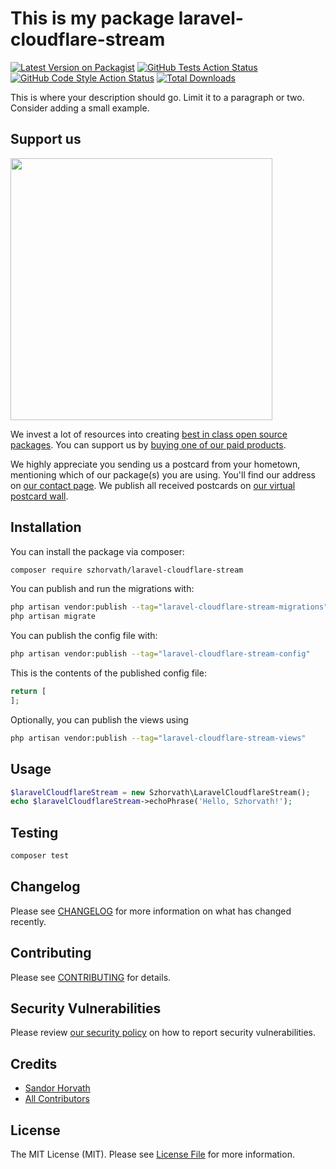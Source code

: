 # This is my package laravel-cloudflare-stream

[![Latest Version on Packagist](https://img.shields.io/packagist/v/szhorvath/laravel-cloudflare-stream.svg?style=flat-square)](https://packagist.org/packages/szhorvath/laravel-cloudflare-stream)
[![GitHub Tests Action Status](https://img.shields.io/github/actions/workflow/status/szhorvath/laravel-cloudflare-stream/run-tests.yml?branch=main&label=tests&style=flat-square)](https://github.com/szhorvath/laravel-cloudflare-stream/actions?query=workflow%3Arun-tests+branch%3Amain)
[![GitHub Code Style Action Status](https://img.shields.io/github/actions/workflow/status/szhorvath/laravel-cloudflare-stream/fix-php-code-style-issues.yml?branch=main&label=code%20style&style=flat-square)](https://github.com/szhorvath/laravel-cloudflare-stream/actions?query=workflow%3A"Fix+PHP+code+style+issues"+branch%3Amain)
[![Total Downloads](https://img.shields.io/packagist/dt/szhorvath/laravel-cloudflare-stream.svg?style=flat-square)](https://packagist.org/packages/szhorvath/laravel-cloudflare-stream)

This is where your description should go. Limit it to a paragraph or two. Consider adding a small example.

## Support us

[<img src="https://github-ads.s3.eu-central-1.amazonaws.com/laravel-cloudflare-stream.jpg?t=1" width="419px" />](https://spatie.be/github-ad-click/laravel-cloudflare-stream)

We invest a lot of resources into creating [best in class open source packages](https://spatie.be/open-source). You can support us by [buying one of our paid products](https://spatie.be/open-source/support-us).

We highly appreciate you sending us a postcard from your hometown, mentioning which of our package(s) you are using. You'll find our address on [our contact page](https://spatie.be/about-us). We publish all received postcards on [our virtual postcard wall](https://spatie.be/open-source/postcards).

## Installation

You can install the package via composer:

```bash
composer require szhorvath/laravel-cloudflare-stream
```

You can publish and run the migrations with:

```bash
php artisan vendor:publish --tag="laravel-cloudflare-stream-migrations"
php artisan migrate
```

You can publish the config file with:

```bash
php artisan vendor:publish --tag="laravel-cloudflare-stream-config"
```

This is the contents of the published config file:

```php
return [
];
```

Optionally, you can publish the views using

```bash
php artisan vendor:publish --tag="laravel-cloudflare-stream-views"
```

## Usage

```php
$laravelCloudflareStream = new Szhorvath\LaravelCloudflareStream();
echo $laravelCloudflareStream->echoPhrase('Hello, Szhorvath!');
```

## Testing

```bash
composer test
```

## Changelog

Please see [CHANGELOG](CHANGELOG.md) for more information on what has changed recently.

## Contributing

Please see [CONTRIBUTING](CONTRIBUTING.md) for details.

## Security Vulnerabilities

Please review [our security policy](../../security/policy) on how to report security vulnerabilities.

## Credits

- [Sandor Horvath](https://github.com/szhorvath)
- [All Contributors](../../contributors)

## License

The MIT License (MIT). Please see [License File](LICENSE.md) for more information.
